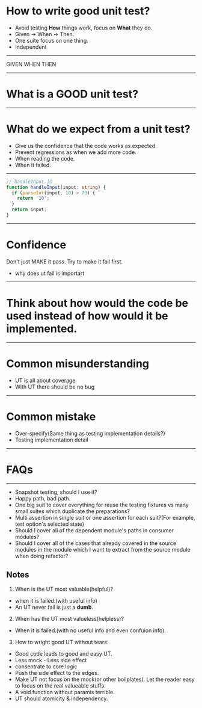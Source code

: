 # How to write good unit test?

* Avoid testing __How__ things work, focus on __What__ they do.
* Given -> When -> Then.
* One suite focus on one thing.
* Independent

---

GIVEN <some input and starting conditions>
WHEN <we call some function or take some action>
THEN <some condition SHOULD be true>

---

# What is a **GOOD** unit test?

---

# What do we expect from a unit test?

* Give us the confidence that the code works as expected.
* Prevent regressions as when we add more code.
* When reading the code.
* When it failed.

---

```typescript
// handleInput.js
function handleInput(input: string) {
  if (parseInt(input, 10) > 73) {
    return '10';
  }
  return input;
}
```

---

# Confidence

Don't just MAKE it pass. Try to make it fail first.
  * why does ut fail is importart

---

# Think about how would the code be used instead of how would it be implemented.

---

# Common misunderstanding

* UT is all about coverage
* With UT there should be no bug

---

# Common mistake

* Over-specify(Same thing as testing implementation details?)
* Testing implementation detail

---

# FAQs

---

* Snapshot testing, should I use it?
* Happy path, bad path.
* One big suit to cover everything for reuse the testing fixtures vs many small suites which duplicate the preparations?
* Multi assertion in single suit or one assertion for each suit?(For example, test option's selected state)
* Should I cover all of the dependent module's paths in consumer modules?
* Should I cover all of the cases that already covered in the source modules in the module which I want to extract from the source module when doing refactor?

Notes
---------------

1. When is the UT most valuable(helpful)?
  - when it is failed.(with useful info)
  - An UT never fail is just a **dumb**.
2. When has the UT most valueless(helpless)?
  - When it is failed.(with no useful info and even confuion info).
3. How to wright good UT without tears.
  - Good code leads to good and easy UT.
  - Less mock - Less side effect
  - consentrate to core logic
  - Push the side effect to the edges.
  - Make UT not focus on the mock(or other boilplates). Let the reader easy to focus on the real valueable stuffs.
  - A void function without paramis terrible.
  - UT should atomicity & independency.
